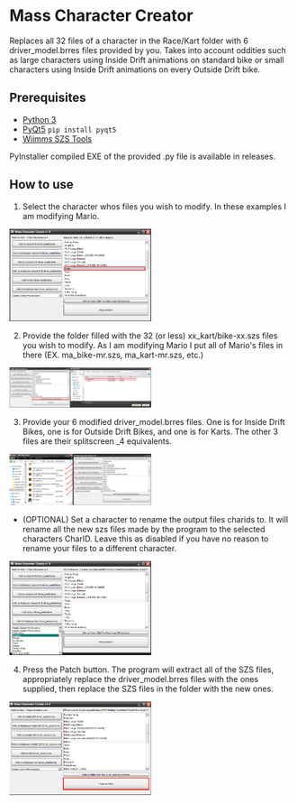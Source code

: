 # Mass Character Creator
Replaces all 32 files of a character in the Race/Kart folder with 6 driver_model.brres files provided by you.
Takes into account oddities such as large characters using Inside Drift animations on standard bike or small characters using Inside Drift animations on every Outside Drift bike.

## Prerequisites
- [Python 3](https://www.python.org/downloads/release/python-3124/)
- [PyQt5](https://pypi.org/project/PyQt5) ```pip install pyqt5```
- [Wiimms SZS Tools](https://szs.wiimm.de/download.html)

PyInstaller compiled EXE of the provided .py file is available in releases.

## How to use

1. Select the character whos files you wish to modify. In these examples I am modifying Mario.
<img src="tutorial/stp1.png" width="50%"/>

2. Provide the folder filled with the 32 (or less) xx_kart/bike-xx.szs files you wish to modify. As I am modifying Mario I put all of Mario's files in there (EX. ma_bike-mr.szs, ma_kart-mr.szs, etc.)
<img src="tutorial/stp2.png" width="50%"/>

3. Provide your 6 modified driver_model.brres files. One is for Inside Drift Bikes, one is for Outside Drift Bikes, and one is for Karts. The other 3 files are their splitscreen _4 equivalents.
<img src="tutorial/stp3.png" width="50%"/>

- (OPTIONAL) Set a character to rename the output files charids to. It will rename all the new szs files made by the program to the selected characters CharID.
Leave this as disabled if you have no reason to rename your files to a different character.
<img src="tutorial/opt.png" width="50%"/>

4. Press the Patch button. The program will extract all of the SZS files, appropriately replace the driver_model.brres files with the ones supplied, then replace the SZS files in the folder with the new ones.
<img src="tutorial/stp4.png" width="50%"/>
